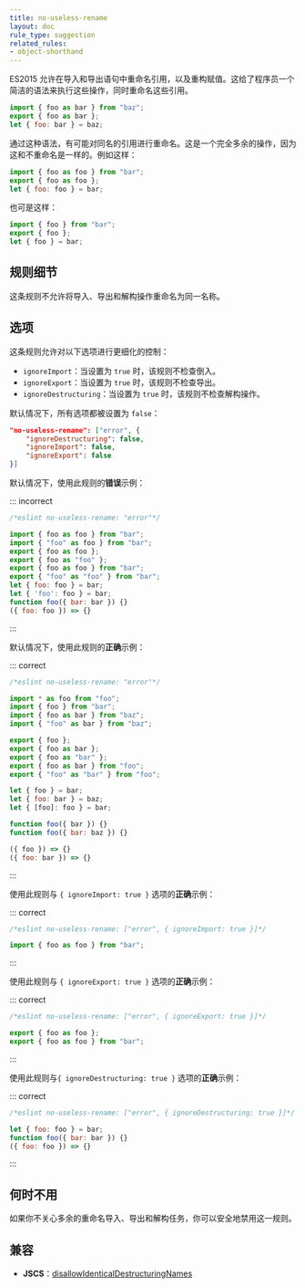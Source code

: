 ```yaml
---
title: no-useless-rename
layout: doc
rule_type: suggestion
related_rules:
- object-shorthand
---
```


ES2015 允许在导入和导出语句中重命名引用，以及重构赋值。这给了程序员一个简洁的语法来执行这些操作，同时重命名这些引用。

```js
import { foo as bar } from "baz";
export { foo as bar };
let { foo: bar } = baz;
```

通过这种语法，有可能对同名的引用进行重命名。这是一个完全多余的操作，因为这和不重命名是一样的。例如这样：

```js
import { foo as foo } from "bar";
export { foo as foo };
let { foo: foo } = bar;
```

也可是这样：

```js
import { foo } from "bar";
export { foo };
let { foo } = bar;
```

## 规则细节

这条规则不允许将导入、导出和解构操作重命名为同一名称。

## 选项

这条规则允许对以下选项进行更细化的控制：

* `ignoreImport`：当设置为 `true` 时，该规则不检查倒入。
* `ignoreExport`：当设置为 `true` 时，该规则不检查导出。
* `ignoreDestructuring`：当设置为 `true` 时，该规则不检查解构操作。

默认情况下，所有选项都被设置为 `false`：

```json
"no-useless-rename": ["error", {
    "ignoreDestructuring": false,
    "ignoreImport": false,
    "ignoreExport": false
}]
```

默认情况下，使用此规则的**错误**示例：

::: incorrect

```js
/*eslint no-useless-rename: "error"*/

import { foo as foo } from "bar";
import { "foo" as foo } from "bar";
export { foo as foo };
export { foo as "foo" };
export { foo as foo } from "bar";
export { "foo" as "foo" } from "bar";
let { foo: foo } = bar;
let { 'foo': foo } = bar;
function foo({ bar: bar }) {}
({ foo: foo }) => {}
```

:::

默认情况下，使用此规则的**正确**示例：

::: correct

```js
/*eslint no-useless-rename: "error"*/

import * as foo from "foo";
import { foo } from "bar";
import { foo as bar } from "baz";
import { "foo" as bar } from "baz";

export { foo };
export { foo as bar };
export { foo as "bar" };
export { foo as bar } from "foo";
export { "foo" as "bar" } from "foo";

let { foo } = bar;
let { foo: bar } = baz;
let { [foo]: foo } = bar;

function foo({ bar }) {}
function foo({ bar: baz }) {}

({ foo }) => {}
({ foo: bar }) => {}
```

:::

使用此规则与 `{ ignoreImport: true }` 选项的**正确**示例：

::: correct

```js
/*eslint no-useless-rename: ["error", { ignoreImport: true }]*/

import { foo as foo } from "bar";
```

:::

使用此规则与 `{ ignoreExport: true }` 选项的**正确**示例：

::: correct

```js
/*eslint no-useless-rename: ["error", { ignoreExport: true }]*/

export { foo as foo };
export { foo as foo } from "bar";
```

:::

使用此规则与`{ ignoreDestructuring: true }` 选项的**正确**示例：

::: correct

```js
/*eslint no-useless-rename: ["error", { ignoreDestructuring: true }]*/

let { foo: foo } = bar;
function foo({ bar: bar }) {}
({ foo: foo }) => {}
```

:::

## 何时不用

如果你不关心多余的重命名导入、导出和解构任务，你可以安全地禁用这一规则。

## 兼容

* **JSCS**：[disallowIdenticalDestructuringNames](https://jscs-dev.github.io/rule/disallowIdenticalDestructuringNames)
